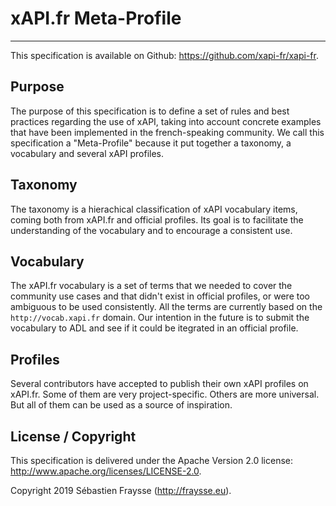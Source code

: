 # xAPI.fr Meta-Profile

---
This specification is available on Github: https://github.com/xapi-fr/xapi-fr.


## Purpose

The purpose of this specification is to define a set of rules and best practices regarding the use of xAPI,
taking into account concrete examples that have been implemented in the french-speaking community.
We call this specification a "Meta-Profile" because it put together a taxonomy, a vocabulary and several xAPI profiles. 


## Taxonomy

The taxonomy is a hierachical classification of xAPI vocabulary items, coming both from xAPI.fr and official profiles. 
Its goal is to facilitate the understanding of the vocabulary and to encourage a consistent use.


## Vocabulary

The xAPI.fr vocabulary is a set of terms that we needed to cover the community use cases and that didn't exist in official profiles,
or were too ambiguous to be used consistently. All the terms are currently based on the `http://vocab.xapi.fr` domain. 
Our intention in the future is to submit the vocabulary to ADL and see if it could be itegrated in an official profile. 


## Profiles

Several contributors have accepted to publish their own xAPI profiles on xAPI.fr.
Some of them are very project-specific. Others are more universal.
But all of them can be used as a source of inspiration. 


## License / Copyright

This specification is delivered under the Apache Version 2.0 license: http://www.apache.org/licenses/LICENSE-2.0.

Copyright 2019 Sébastien Fraysse (http://fraysse.eu).



